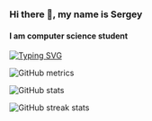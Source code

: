 ### Hi there 👋, my name is Sergey
#### I am computer science student
[![Typing SVG](https://readme-typing-svg.herokuapp.com?color=%2336BCF7&lines=Skills:+PYTHON+|+FASTAPI+|+AIOGRAM+|+ASYNCIO+)](https://git.io/typing-svg)



![GitHub metrics](https://metrics.lecoq.io/basautomaticaly)  

![GitHub stats](https://github-readme-stats.vercel.app/api?username=basautomaticaly&show_icons=true&count_private=true)  


![GitHub streak stats](https://streak-stats.demolab.com/?user=basautomaticaly)  



<!--
**basautomaticaly/basautomaticaly** is a ✨ _special_ ✨ repository because its `README.md` (this file) appears on your GitHub profile.

Here are some ideas to get you started:

- 🔭 I’m currently working on ...
- 🌱 I’m currently learning ...
- 👯 I’m looking to collaborate on ...
- 🤔 I’m looking for help with ...
- 💬 Ask me about ...
- 📫 How to reach me: ...
- 😄 Pronouns: ...
- ⚡ Fun fact: ...
-->
